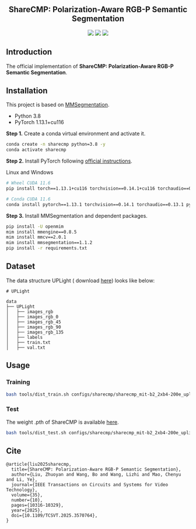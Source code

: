 <div align="center"> 

## ShareCMP: Polarization-Aware RGB-P Semantic Segmentation

</div>

<p align="center">

<a href="https://doi.org/10.1109/TCSVT.2025.3570764">
    <img src="https://img.shields.io/badge/DOI-10.1109/TCSVT.2025.3570764-blue" /></a>

<a href="https://arxiv.org/pdf/2312.03430.pdf">
    <img src="https://img.shields.io/badge/arXiv-2312.03430-rgb(179,27,27)" /></a>

<a href="https://github.com/LEFTeyex/ShareCMP/blob/master/LICENSE">
    <img src="https://img.shields.io/github/license/LEFTeyex/ShareCMP" /></a>

</p>

## Introduction

The official implementation of **ShareCMP: Polarization-Aware RGB-P Semantic Segmentation**.

## Installation

This project is based on [MMSegmentation](https://github.com/open-mmlab/mmsegmentation).

- Python 3.8
- PyTorch 1.13.1+cu116

**Step 1.** Create a conda virtual environment and activate it.

```bash
conda create -n sharecmp python=3.8 -y
conda activate sharecmp
```

**Step 2.** Install PyTorch following [official instructions](https://pytorch.org/get-started/locally/).

Linux and Windows

```bash
# Wheel CUDA 11.6
pip install torch==1.13.1+cu116 torchvision==0.14.1+cu116 torchaudio==0.13.1 --extra-index-url https://download.pytorch.org/whl/cu116
```

```bash
# Conda CUDA 11.6
conda install pytorch==1.13.1 torchvision==0.14.1 torchaudio==0.13.1 pytorch-cuda=11.6 -c pytorch -c nvidia
```

**Step 3.** Install MMSegmentation and dependent packages.

```bash
pip install -U openmim
mim install mmengine==0.8.5
mim install mmcv==2.0.1
mim install mmsegmentation==1.1.2
pip install -r requirements.txt
```

## Dataset

The data structure UPLight (
download [here](https://drive.google.com/drive/folders/1syjigG5T3CeArglieQud3rNvtrLBLHjT?usp=drive_link)) looks like
below:

```text
# UPLight

data
├── UPLight
│   ├── images_rgb
│   ├── images_rgb_0
│   ├── images_rgb_45
│   ├── images_rgb_90
│   ├── images_rgb_135
│   ├── labels
│   ├── train.txt
│   ├── val.txt
```

## Usage

### Training

```bash
bash tools/dist_train.sh configs/sharecmp/sharecmp_mit-b2_2xb4-200e_uplight-512x612.py 2
```

### Test

The weight .pth of ShareCMP is
available [here](https://drive.google.com/drive/folders/1DliabS_ctGKJXPEmDHJXz4F9jMkJzwAb?usp=drive_link).

```bash
bash tools/dist_test.sh configs/sharecmp/sharecmp_mit-b2_2xb4-200e_uplight-512x612.py sharecmp_mit-b2_2xb4-200e_uplight-512x612.pth 2
```

## Cite

```
@article{liu2025sharecmp,
  title={ShareCMP: Polarization-Aware RGB-P Semantic Segmentation},
  author={Liu, Zhuoyan and Wang, Bo and Wang, Lizhi and Mao, Chenyu and Li, Ye},
  journal={IEEE Transactions on Circuits and Systems for Video Technology},
  volume={35},
  number={10},
  pages={10316-10329},
  year={2025},
  doi={10.1109/TCSVT.2025.3570764},
}
```